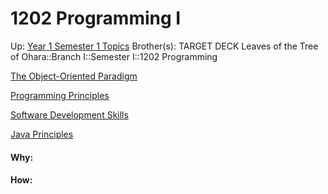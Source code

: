 # 1202 Programming I

Up: [Year 1 Semester 1 Topics](year_1_semester_1_topics)
Brother(s):
TARGET DECK
Leaves of the Tree of Ohara::Branch I::Semester I::1202 Programming

[The Object-Oriented Paradigm](the_object-oriented_paradigm)

[Programming Principles](programming_principles)

[Software Development Skills](software_development_skills)

[Java Principles](java_principles)































#### Why:
#### How:









